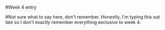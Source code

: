 #Week 4 entry

#Not sure what to say here, don't remember. Honestly, I'm typing this out late so I don't exactly remember everything exclusive to week 4.